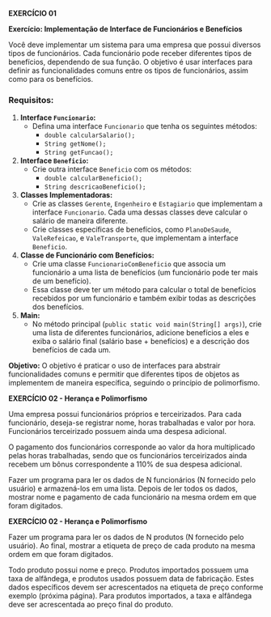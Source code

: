 **EXERCÍCIO 01**

**Exercício: Implementação de Interface de Funcionários e Benefícios**

Você deve implementar um sistema para uma empresa que possui diversos tipos de funcionários. Cada funcionário pode receber diferentes tipos de benefícios, dependendo de sua função. O objetivo é usar interfaces para definir as funcionalidades comuns entre os tipos de funcionários, assim como para os benefícios.

### Requisitos:

1. **Interface `Funcionario`:**
    - Defina uma interface `Funcionario` que tenha os seguintes métodos:
        - `double calcularSalario();`
        - `String getNome();`
        - `String getFuncao();`
2. **Interface `Beneficio`:**
    - Crie outra interface `Beneficio` com os métodos:
        - `double calcularBeneficio();`
        - `String descricaoBeneficio();`
3. **Classes Implementadoras:**
    - Crie as classes `Gerente`, `Engenheiro` e `Estagiario` que implementam a interface `Funcionario`. Cada uma dessas classes deve calcular o salário de maneira diferente.
    - Crie classes específicas de benefícios, como `PlanoDeSaude`, `ValeRefeicao`, e `ValeTransporte`, que implementam a interface `Beneficio`.
4. **Classe de Funcionário com Benefícios:**
    - Crie uma classe `FuncionarioComBeneficio` que associa um funcionário a uma lista de benefícios (um funcionário pode ter mais de um benefício).
    - Essa classe deve ter um método para calcular o total de benefícios recebidos por um funcionário e também exibir todas as descrições dos benefícios.
5. **Main:**
    - No método principal (`public static void main(String[] args)`), crie uma lista de diferentes funcionários, adicione benefícios a eles e exiba o salário final (salário base + benefícios) e a descrição dos benefícios de cada um.

**Objetivo:**
O objetivo é praticar o uso de interfaces para abstrair funcionalidades comuns e permitir que diferentes tipos de objetos as implementem de maneira específica, seguindo o princípio de polimorfismo.


**EXERCÍCIO 02 - Herança e Polimorfismo**

Uma empresa possui funcionários próprios e terceirizados.
Para cada funcionário, deseja-se registrar nome, horas
trabalhadas e valor por hora. Funcionários terceirizado
possuem ainda uma despesa adicional.

O pagamento dos funcionários corresponde ao valor da hora
multiplicado pelas horas trabalhadas, sendo que os
funcionários terceirizados ainda recebem um bônus
correspondente a 110% de sua despesa adicional.

Fazer um programa para ler os dados de N funcionários (N
fornecido pelo usuário) e armazená-los em uma lista. Depois
de ler todos os dados, mostrar nome e pagamento de cada
funcionário na mesma ordem em que foram digitados.


**EXERCÍCIO 02 - Herança e Polimorfismo**


Fazer um programa para ler os dados de N
produtos (N fornecido pelo usuário). Ao final,
mostrar a etiqueta de preço de cada produto na
mesma ordem em que foram digitados.

Todo produto possui nome e preço. Produtos
importados possuem uma taxa de alfândega, e
produtos usados possuem data de fabricação.
Estes dados específicos devem ser
acrescentados na etiqueta de preço conforme
exemplo (próxima página). Para produtos
importados, a taxa e alfândega deve ser
acrescentada ao preço final do produto.




